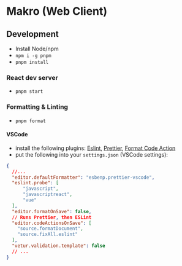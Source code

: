 # Makro (Web Client)

## Development

- Install Node/npm
- `npm i -g pnpm`
- `pnpm install`

### React dev server

- `pnpm start`

### Formatting & Linting

- `pnpm format`

#### VSCode

- install the following plugins: [Eslint](https://marketplace.visualstudio.com/items?itemName=dbaeumer.vscode-eslint), [Prettier](https://marketplace.visualstudio.com/items?itemName=esbenp.prettier-vscode), [Format Code Action](https://marketplace.visualstudio.com/items?itemName=rohit-gohri.format-code-action&ssr=false#review-details)
- put the following into your `settings.json` (VSCode settings):

```json
{
  //...
  "editor.defaultFormatter": "esbenp.prettier-vscode",
  "eslint.probe": [
      "javascript",
      "javascriptreact",
      "vue"
  ],
  "editor.formatOnSave": false,
  // Runs Prettier, then ESLint
  "editor.codeActionsOnSave": [
    "source.formatDocument",
    "source.fixAll.eslint"
  ],
  "vetur.validation.template": false
  // ...
}
```

